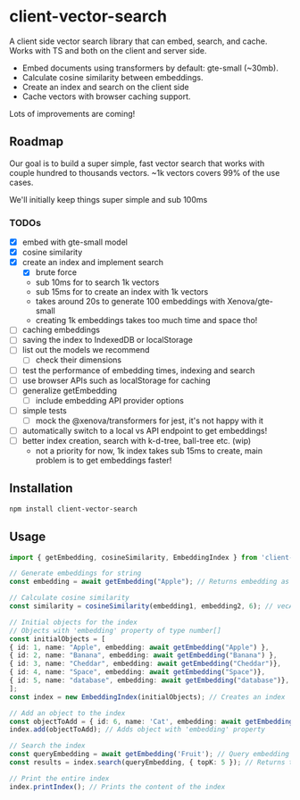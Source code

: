# client-vector-search

A client side vector search library that can embed, search, and cache. Works with TS and both on the client and server side.

- Embed documents using transformers by default: gte-small (~30mb).
- Calculate cosine similarity between embeddings.
- Create an index and search on the client side
- Cache vectors with browser caching support.

Lots of improvements are coming!

## Roadmap

Our goal is to build a super simple, fast vector search that works with couple hundred to thousands vectors. ~1k vectors covers 99% of the use cases.

We'll initially keep things super simple and sub 100ms

### TODOs
- [x] embed with gte-small model
- [x] cosine similarity
- [x] create an index and implement search
  - [x] brute force
  - sub 10ms for to search 1k vectors
  - sub 15ms for to create an index with 1k vectors
  - takes around 20s to generate 100 embeddings with Xenova/gte-small
  - creating 1k embeddings takes too much time and space tho!
- [ ] caching embeddings
- [ ] saving the index to IndexedDB or localStorage
- [ ] list out the models we recommend
  - [ ] check their dimensions
- [ ] test the performance of embedding times, indexing and search
- [ ] use browser APIs such as localStorage for caching
- [ ] generalize getEmbedding
  - [ ] include embedding API provider options
- [ ] simple tests
  - [ ] mock the @xenova/transformers for jest, it's not happy with it
- [ ] automatically switch to a local vs API endpoint to get embeddings!
- [ ] better index creation, search with k-d-tree, ball-tree etc. (wip)
  - not a priority for now, 1k index takes sub 15ms to create, main problem is to get embeddings faster!

## Installation

```bash
npm install client-vector-search
```

## Usage

```ts
import { getEmbedding, cosineSimilarity, EmbeddingIndex } from 'client-vector-search';

// Generate embeddings for string
const embedding = await getEmbedding("Apple"); // Returns embedding as number[]

// Calculate cosine similarity
const similarity = cosineSimilarity(embedding1, embedding2, 6); // vecA, vecB: number[], precision: number (optional)

// Initial objects for the index
// Objects with 'embedding' property of type number[]
const initialObjects = [
{ id: 1, name: "Apple", embedding: await getEmbedding("Apple") },
{ id: 2, name: "Banana", embedding: await getEmbedding("Banana") },
{ id: 3, name: "Cheddar", embedding: await getEmbedding("Cheddar")},
{ id: 4, name: "Space", embedding: await getEmbedding("Space")},
{ id: 5, name: "database", embedding: await getEmbedding("database")},
];
const index = new EmbeddingIndex(initialObjects); // Creates an index

// Add an object to the index
const objectToAdd = { id: 6, name: 'Cat', embedding: await getEmbedding('Cat') };
index.add(objectToAdd); // Adds object with 'embedding' property

// Search the index
const queryEmbedding = await getEmbedding('Fruit'); // Query embedding
const results = index.search(queryEmbedding, { topK: 5 }); // Returns top similar objects

// Print the entire index
index.printIndex(); // Prints the content of the index
```
